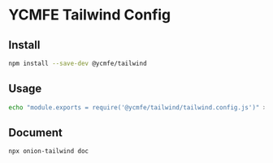 # YCMFE Tailwind Config

## Install

```bash
npm install --save-dev @ycmfe/tailwind
```

## Usage

```bash
echo "module.exports = require('@ycmfe/tailwind/tailwind.config.js')" > tailwind.config1.js
```

## Document

```bash
npx onion-tailwind doc
```
